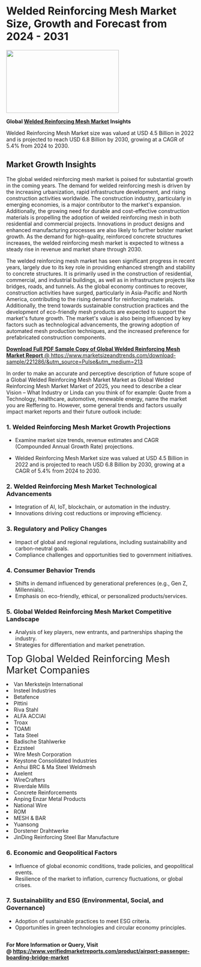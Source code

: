 <H1>Welded Reinforcing Mesh Market Size, Growth and Forecast from 2024 - 2031</H1><img class="aligncenter size-medium wp-image-584254" src="https://thirdeyenews.in/wp-content/uploads/2024/09/Global-Market-Research-300x168.jpeg" alt="" width="300" height="168" /><p><strong>Global&nbsp;<a href="https://www.marketsizeandtrends.com/download-sample/221286/&amp;utm_source=Pulse&amp;utm_medium=213">Welded Reinforcing Mesh Market</a> Insights</strong></p><p>Welded Reinforcing Mesh Market size was valued at USD 4.5 Billion in 2022 and is projected to reach USD 6.8 Billion by 2030, growing at a CAGR of 5.4% from 2024 to 2030.</p><p><h2>Market Growth Insights</h2> <p>The global welded reinforcing mesh market is poised for substantial growth in the coming years. The demand for welded reinforcing mesh is driven by the increasing urbanization, rapid infrastructure development, and rising construction activities worldwide. The construction industry, particularly in emerging economies, is a major contributor to the market's expansion. Additionally, the growing need for durable and cost-effective construction materials is propelling the adoption of welded reinforcing mesh in both residential and commercial projects. Innovations in product designs and enhanced manufacturing processes are also likely to further bolster market growth. As the demand for high-quality, reinforced concrete structures increases, the welded reinforcing mesh market is expected to witness a steady rise in revenue and market share through 2030.</p> <p><a href="sample-link" target="_blank"></a></p> <p>The welded reinforcing mesh market has seen significant progress in recent years, largely due to its key role in providing enhanced strength and stability to concrete structures. It is primarily used in the construction of residential, commercial, and industrial buildings, as well as in infrastructure projects like bridges, roads, and tunnels. As the global economy continues to recover, construction activities have surged, particularly in Asia-Pacific and North America, contributing to the rising demand for reinforcing materials. Additionally, the trend towards sustainable construction practices and the development of eco-friendly mesh products are expected to support the market's future growth. The market's value is also being influenced by key factors such as technological advancements, the growing adoption of automated mesh production techniques, and the increased preference for prefabricated construction components.</p> <p><a href="get-more-link" target="_blank"></p><p><span class=""><strong>Download Full PDF Sample Copy of Global Welded Reinforcing Mesh Market Report</strong> @ <a href="https://www.marketsizeandtrends.com/download-sample/221286/&amp;utm_source=Pulse&amp;utm_medium=213" target="_blank">https://www.marketsizeandtrends.com/download-sample/221286/&amp;utm_source=Pulse&amp;utm_medium=213</a></span></p><p>In order to make an accurate and perceptive description of future scope of a Global&nbsp;Welded Reinforcing Mesh Market Market as Global&nbsp;Welded Reinforcing Mesh Market Market of 2025, you need to describe a clear Vision &ndash; What Industry or Linda can you think of for example: Quote from a Technology, healthcare, automotive, renewable energy, name the market you are Reffering to. However, some general trends and factors usually impact market reports and their future outlook include:</p><h3>1.&nbsp;<strong>Welded Reinforcing Mesh Market Growth Projections</strong></h3><ul><li>Examine market size trends, revenue estimates and CAGR (Compounded Annual Growth Rate) projections.</li><li><p>Welded Reinforcing Mesh Market size was valued at USD 4.5 Billion in 2022 and is projected to reach USD 6.8 Billion by 2030, growing at a CAGR of 5.4% from 2024 to 2030.</p></li></ul><h3>2.&nbsp;<strong>Welded Reinforcing Mesh Market Technological Advancements</strong></h3><ul><li>Integration of AI, IoT, blockchain, or automation in the industry.</li><li>Innovations driving cost reductions or improving efficiency.</li></ul><h3>3.&nbsp;<strong>Regulatory and Policy Changes</strong></h3><ul><li>Impact of global and regional regulations, including sustainability and carbon-neutral goals.</li><li>Compliance challenges and opportunities tied to government initiatives.</li></ul><h3>4.&nbsp;<strong>Consumer Behavior Trends</strong></h3><ul><li>Shifts in demand influenced by generational preferences (e.g., Gen Z, Millennials).</li><li>Emphasis on eco-friendly, ethical, or personalized products/services.</li></ul><h3>5.&nbsp;<strong>Global Welded Reinforcing Mesh Market Competitive Landscape</strong></h3><ul><li>Analysis of key players, new entrants, and partnerships shaping the industry.</li><li>Strategies for differentiation and market penetration.</li></ul><p data-pm-slice="1 1 []"><span style="color: inherit; font-family: inherit; font-size: 25px;">Top Global Welded Reinforcing Mesh Market Companies</span></p><div class="" data-test-id=""><p><li>Van Merksteijn International</li><li> Insteel Industries</li><li> Betafence</li><li> Pittini</li><li> Riva Stahl</li><li> ALFA ACCIAI</li><li> Troax</li><li> TOAMI</li><li> Tata Steel</li><li> Badische Stahlwerke</li><li> Ezzsteel</li><li> Wire Mesh Corporation</li><li> Keystone Consolidated Industries</li><li> Anhui BRC & Ma Steel Weldmesh</li><li> Axelent</li><li> WireCrafters</li><li> Riverdale Mills</li><li> Concrete Reinforcements</li><li> Anping Enzar Metal Products</li><li> National Wire</li><li> ROM</li><li> MESH & BAR</li><li> Yuansong</li><li> Dorstener Drahtwerke</li><li> JinDing Reinforcing Steel Bar Manufacture</li></p></div><h3>6.&nbsp;<strong>Economic and Geopolitical Factors</strong></h3><ul><li>Influence of global economic conditions, trade policies, and geopolitical events.</li><li>Resilience of the market to inflation, currency fluctuations, or global crises.</li></ul><h3>7.&nbsp;<strong>Sustainability and ESG (Environmental, Social, and Governance)</strong></h3><ul><li>Adoption of sustainable practices to meet ESG criteria.</li><li>Opportunities in green technologies and circular economy principles.</li></ul><h2><strong style="font-size: 14px;">For More Information or Query, Visit @&nbsp;</strong><a style="background-color: #ffffff; font-size: 14px;" href="https://www.marketsizeandtrends.com/report/welded-reinforcing-mesh-market/" target="_blank">https://www.verifiedmarketreports.com/product/airport-passenger-boarding-bridge-market</a></h2>
